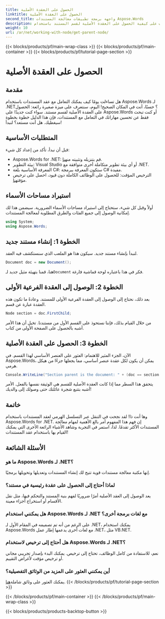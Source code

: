```yaml
---
title: الحصول على العقدة الأصلية
linktitle: الحصول على العقدة الأصلية
second_title: واجهة برمجة تطبيقات معالجة المستندات Aspose.Words
description: تعرف على كيفية الحصول على العقدة الأصلية لقسم المستند باستخدام Aspose.Words لـ .NET من خلال هذا البرنامج التعليمي المفصل خطوة بخطوة.
weight: 10
url: /ar/net/working-with-node/get-parent-node/
---
```


{{< blocks/products/pf/main-wrap-class >}}
{{< blocks/products/pf/main-container >}}
{{< blocks/products/pf/tutorial-page-section >}}

# الحصول على العقدة الأصلية

## مقدمة

هل تساءلت يومًا كيف يمكنك التعامل مع عقد المستندات باستخدام Aspose.Words لـ .NET؟ حسنًا، أنت في المكان الصحيح! اليوم، سنتعرف على ميزة صغيرة رائعة: الحصول على العقدة الأصلية لقسم مستند. سواء كنت جديدًا على Aspose.Words أو كنت تبحث فقط عن تحسين مهاراتك في التعامل مع المستندات، فإن هذا الدليل خطوة بخطوة سيغطيك. هل أنت مستعد؟ لنبدأ!

## المتطلبات الأساسية

قبل أن نبدأ، تأكد من إعداد كل شيء:

-  Aspose.Words for .NET: قم بتنزيله وتثبيته من[هنا](https://releases.aspose.com/words/net/).
- بيئة التطوير: Visual Studio أو أي بيئة تطوير متكاملة أخرى متوافقة مع .NET.
- المعرفة الأساسية بلغة C#: ستكون المعرفة ببرمجة C# مفيدة.
-  الترخيص المؤقت: للحصول على الوظائف الكاملة دون قيود، احصل على ترخيص مؤقت[هنا](https://purchase.aspose.com/temporary-license/).

## استيراد مساحات الأسماء

أولاً وقبل كل شيء، ستحتاج إلى استيراد مساحات الأسماء الضرورية. سيضمن هذا لك إمكانية الوصول إلى جميع الفئات والطرق المطلوبة لمعالجة المستندات.

```csharp
using System;
using Aspose.Words;
```

## الخطوة 1: إنشاء مستند جديد

لنبدأ بإنشاء مستند جديد. سيكون هذا هو الملعب الذي سنستكشف فيه العقد.

```csharp
Document doc = new Document();
```

 هنا، قمنا بتهيئة مثيل جديد لـ`Document` فكر في هذا باعتباره لوحة قماشية فارغة.

## الخطوة 2: الوصول إلى العقدة الفرعية الأولى

بعد ذلك، نحتاج إلى الوصول إلى العقدة الفرعية الأولى للمستند. وعادةً ما تكون هذه العقدة عبارة عن قسم.

```csharp
Node section = doc.FirstChild;
```

من خلال القيام بذلك، فإننا نستحوذ على القسم الأول من مستندنا. تخيل أن هذا الأمر أشبه بالحصول على الصفحة الأولى من كتاب.

## الخطوة 3: الحصول على العقدة الأصلية

الآن، الجزء المثير للاهتمام: العثور على العنصر الأساسي لهذا القسم. في Aspose.Words، يمكن أن يكون لكل عقدة عنصر أساسي، مما يجعلها جزءًا من هيكل هرمي.

```csharp
Console.WriteLine("Section parent is the document: " + (doc == section.ParentNode));
```

يتحقق هذا السطر مما إذا كانت العقدة الأصلية للقسم هي الوثيقة نفسها بالفعل. الأمر أشبه بتتبع شجرة عائلتك حتى وصولك إلى والديك!

## خاتمة

وها أنت ذا! لقد نجحت في التنقل عبر التسلسل الهرمي لعقد المستندات باستخدام Aspose.Words for .NET. إن فهم هذا المفهوم أمر بالغ الأهمية لمهام معالجة المستندات الأكثر تقدمًا. لذا، استمر في التجربة وشاهد الأشياء الرائعة الأخرى التي يمكنك القيام بها باستخدام عقد المستندات!

## الأسئلة الشائعة

### ما هو Aspose.Words لـ .NET؟
إنها مكتبة معالجة مستندات قوية تتيح لك إنشاء المستندات وتعديلها وتحويلها برمجيًا.

### لماذا أحتاج إلى الحصول على عقدة رئيسية في مستند؟
يعد الوصول إلى العقد الأصلية أمرًا ضروريًا لفهم بنية المستند والتحكم فيها، مثل نقل الأقسام أو استخراج أجزاء معينة.

### هل يمكنني استخدام Aspose.Words لـ .NET مع لغات برمجة أخرى؟
على الرغم من أنه تم تصميمه في المقام الأول لـ .NET، يمكنك استخدام Aspose.Words مع لغات أخرى يدعمها إطار عمل .NET، مثل VB.NET.

### هل أحتاج إلى ترخيص لاستخدام Aspose.Words لـ .NET؟
نعم، للاستفادة من كامل الوظائف، تحتاج إلى ترخيص. يمكنك البدء بإصدار تجريبي مجاني أو ترخيص مؤقت لأغراض التقييم.

### أين يمكنني العثور على المزيد من الوثائق التفصيلية؟
 يمكنك العثور على وثائق شاملة[هنا](https://reference.aspose.com/words/net/).
{{< /blocks/products/pf/tutorial-page-section >}}

{{< /blocks/products/pf/main-container >}}
{{< /blocks/products/pf/main-wrap-class >}}

{{< blocks/products/products-backtop-button >}}
